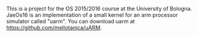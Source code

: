 This is a project for the OS 2015/2016 course at the University of Bologna.
JaeOs16 is an implementation of a small kernel for an arm processor simulator called "uarm".
You can download uarm at https://github.com/mellotanica/uARM.
